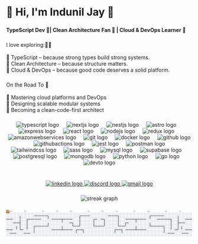 <h1 align="left">👋 Hi, I'm  Indunil Jay 👻</h1>

###

<h4 align="left">TypeScript Dev 🚀| Clean Architecture Fan 🧠 | Cloud & DevOps Learner 🌟</h4>

###

<p align="left">I love exploring:💖😍<br><br>👾 TypeScript – because strong types build strong systems.<br>👾 Clean Architecture – because structure matters.<br>👾 Cloud & DevOps – because good code deserves a solid platform.</p>

###

<p align="left">On the Road To 🚀<br><br>👾 Mastering  cloud platforms and DevOps <br>👾 Designing scalable modular systems<br>👾 Becoming a clean-code-first architect</p>

###

<div align="center">
  <img src="https://skillicons.dev/icons?i=ts" height="60" alt="typescript logo"  />
  <img width="12" />
  <img src="https://skillicons.dev/icons?i=nextjs" height="60" alt="nextjs logo"  />
  <img width="12" />
  <img src="https://skillicons.dev/icons?i=nestjs" height="60" alt="nestjs logo"  />
  <img width="12" />
  <img src="https://skillicons.dev/icons?i=astro" height="60" alt="astro logo"  />
  <img width="12" />
  <img src="https://skillicons.dev/icons?i=express" height="60" alt="express logo"  />
  <img width="12" />
  <img src="https://skillicons.dev/icons?i=react" height="60" alt="react logo"  />
  <img width="12" />
  <img src="https://skillicons.dev/icons?i=nodejs" height="60" alt="nodejs logo"  />
  <img width="12" />
  <img src="https://skillicons.dev/icons?i=redux" height="60" alt="redux logo"  />
  <img width="12" />
  <img src="https://skillicons.dev/icons?i=aws" height="60" alt="amazonwebservices logo"  />
  <img width="12" />
  <img src="https://skillicons.dev/icons?i=git" height="60" alt="git logo"  />
  <img width="12" />
  <img src="https://skillicons.dev/icons?i=docker" height="60" alt="docker logo"  />
  <img width="12" />
  <img src="https://skillicons.dev/icons?i=github" height="60" alt="github logo"  />
  <img width="12" />
  <img src="https://skillicons.dev/icons?i=githubactions" height="60" alt="githubactions logo"  />
  <img width="12" />
  <img src="https://skillicons.dev/icons?i=jest" height="60" alt="jest logo"  />
  <img width="12" />
  <img src="https://skillicons.dev/icons?i=postman" height="60" alt="postman logo"  />
  <img width="12" />
  <img src="https://skillicons.dev/icons?i=tailwind" height="60" alt="tailwindcss logo"  />
  <img width="12" />
  <img src="https://skillicons.dev/icons?i=sass" height="60" alt="sass logo"  />
  <img width="12" />
  <img src="https://skillicons.dev/icons?i=mysql" height="60" alt="mysql logo"  />
  <img width="12" />
  <img src="https://skillicons.dev/icons?i=supabase" height="60" alt="supabase logo"  />
  <img width="12" />
  <img src="https://skillicons.dev/icons?i=postgres" height="60" alt="postgresql logo"  />
  <img width="12" />
  <img src="https://skillicons.dev/icons?i=mongodb" height="60" alt="mongodb logo"  />
  <img width="12" />
  <img src="https://skillicons.dev/icons?i=py" height="60" alt="python logo"  />
  <img width="12" />
  <img src="https://skillicons.dev/icons?i=go" height="60" alt="go logo"  />
  <img width="12" />
  <img src="https://skillicons.dev/icons?i=devto" height="60" alt="devto logo"  />
</div>

###

<br clear="both">

<div align="center">
  <a href="www.linkedin.com/in/indunil-jay-482354301" target="_blank">
    <img src="https://img.shields.io/static/v1?message=LinkedIn&logo=linkedin&label=&color=0077B5&logoColor=white&labelColor=&style=for-the-badge" height="25" alt="linkedin logo"  />
  </a>
  <a href="https://discordapp.com/users/indunil_jayz" target="_blank">
    <img src="https://img.shields.io/static/v1?message=Discord&logo=discord&label=&color=7289DA&logoColor=white&labelColor=&style=for-the-badge" height="25" alt="discord logo"  />
  </a>
  <a href="indunil.jayz@gmail.com" target="_blank">
    <img src="https://img.shields.io/static/v1?message=Gmail&logo=gmail&label=&color=D14836&logoColor=white&labelColor=&style=for-the-badge" height="25" alt="gmail logo"  />
  </a>
</div>

###

<div align="center">
  <img src="https://streak-stats.demolab.com?user=indunil-jay&locale=en&mode=daily&theme=dracula&hide_border=false&border_radius=5&order=3" height="150" alt="streak graph" /> <br>
<!--   <img src="https://github-profile-trophy.vercel.app?username=indunil-jay&theme=dracula&column=-1&row=1&margin-w=8&margin-h=8&no-bg=false&no-frame=false&order=4" height="150" alt="trophy graph" /> <br>
  <img src="https://github-readme-activity-graph.vercel.app/graph?username=indunil-jay&radius=16&theme=dracula&area=true&order=5" height="300" alt="activity-graph graph"  /> -->
</div>

###

<picture>
  <source media="(prefers-color-scheme: dark)" srcset="https://raw.githubusercontent.com/indunil-jay/indunil-jay/output/pacman-contribution-graph-dark.svg">
  <source media="(prefers-color-scheme: light)" srcset="https://raw.githubusercontent.com/indunil-jay/indunil-jay/output/pacman-contribution-graph.svg">
  <img alt="pacman contribution graph" src="https://raw.githubusercontent.com/indunil-jay/indunil-jay/output/pacman-contribution-graph.svg">
</picture>

###
